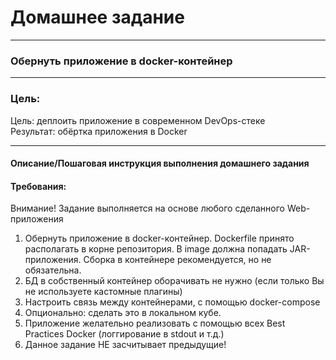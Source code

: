 # Домашнее задание

---
### Обернуть приложение в docker-контейнер

---
### Цель:
Цель: деплоить приложение в современном DevOps-стеке\
Результат: обёртка приложения в Docker

---
#### Описание/Пошаговая инструкция выполнения домашнего задания
#### Требования:
Внимание! Задание выполняется на основе любого сделанного Web-приложения
1. Обернуть приложение в docker-контейнер. Dockerfile принято располагать в корне репозитория. В image должна попадать JAR-приложения. Сборка в контейнере рекомендуется, но не обязательна.
2. БД в собственный контейнер оборачивать не нужно (если только Вы не используете кастомные плагины)
3. Настроить связь между контейнерами, с помощью docker-compose
4. Опционально: сделать это в локальном кубе.
5. Приложение желательно реализовать с помощью всех Best Practices Docker (логгирование в stdout и т.д.)
6. Данное задание НЕ засчитывает предыдущие!